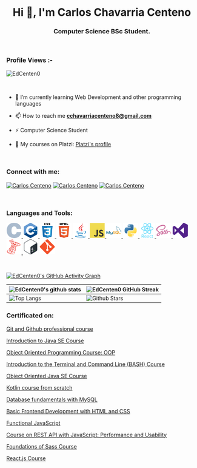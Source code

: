 <h1 align="center">Hi 👋, I'm Carlos Chavarria Centeno</h1>
<h3 align="center"> Computer Science BSc Student.</h3>
<div align="center">

</div>  

<br>

<p align="right"> <h3>Profile Views :-</h3> <img src="https://komarev.com/ghpvc/?username=EdCenten0&label=Profile%20views&color=0e75b6&style=flat"
    alt="EdCenten0" /> 
  </p>

<br>


- 🌱 I’m currently learning Web Development and other programming languages

- 📫 How to reach me **cchavarriacenteno8@gmail.com**

- ⚡ Computer Science Student 

- 🏫 My courses on Platzi: [Platzi's profile](https://platzi.com/p/cchavarriacenteno8/ "Platzi's profile")

<br>

<h3 align="left">Connect with me:</h3>
<p align="left">
  <a href="https://www.linkedin.com/in/carlos-centeno-2a4669186" target="blank"><img align="center"
      src="https://raw.githubusercontent.com/rahuldkjain/github-profile-readme-generator/master/src/images/icons/Social/linked-in-alt.svg"
      alt="Carlos Centeno" height="30" width="40" /></a>
  <a href="https://www.instagram.com/centeno_cocinado" target="blank"><img align="center"
      src="https://raw.githubusercontent.com/rahuldkjain/github-profile-readme-generator/master/src/images/icons/Social/instagram.svg"
      alt="Carlos Centeno" height="30" width="40" /></a>
 <a href="https://twitter.com/CarlosSuspect" target="blank"><img align="center"
      src="https://raw.githubusercontent.com/rahuldkjain/github-profile-readme-generator/master/src/images/icons/Social/twitter.svg"
      alt="Carlos Centeno" height="30" width="40" /></a>
</p>

<br>

<h3 align="left">Languages and Tools:</h3>
<p align="left"> <a href="https://www.cprogramming.com/" target="_blank"
    rel="noreferrer"> <img src="https://raw.githubusercontent.com/devicons/devicon/master/icons/c/c-original.svg"
      alt="c" width="40" height="40" /> </a> <a href="https://www.w3schools.com/cpp/" target="_blank" rel="noreferrer">
    <img src="https://raw.githubusercontent.com/devicons/devicon/master/icons/cplusplus/cplusplus-original.svg"
      alt="cplusplus" width="40" height="40" /> </a> <a href="https://www.w3schools.com/css/" target="_blank"
    rel="noreferrer"> <img
      src="https://raw.githubusercontent.com/devicons/devicon/master/icons/css3/css3-original-wordmark.svg" alt="css3"
      width="40" height="40" /> </a> <a href="https://www.w3.org/html/" target="_blank" rel="noreferrer"> <img
      src="https://raw.githubusercontent.com/devicons/devicon/master/icons/html5/html5-original-wordmark.svg"
      alt="html5" width="40" height="40" /> </a> <a href="https://www.java.com" target="_blank" rel="noreferrer"> <img
      src="https://raw.githubusercontent.com/devicons/devicon/master/icons/java/java-original.svg" alt="java" width="40"
      height="40" /> </a> <a href="https://developer.mozilla.org/en-US/docs/Web/JavaScript" target="_blank"
    rel="noreferrer"> <img
      src="https://raw.githubusercontent.com/devicons/devicon/master/icons/javascript/javascript-original.svg"
      alt="javascript" width="40" height="40" /> </a> <a href="https://www.mysql.com/" target="_blank" rel="noreferrer"> <img
      src="https://raw.githubusercontent.com/devicons/devicon/master/icons/mysql/mysql-original-wordmark.svg"
      alt="mysql" width="40" height="40" /> </a> </a>  <a href="https://www.python.org" target="_blank" rel="noreferrer"> <img
      src="https://raw.githubusercontent.com/devicons/devicon/master/icons/python/python-original.svg" alt="python"
      width="40" height="40" /> </a> <a href="https://reactjs.org/" target="_blank" rel="noreferrer"> <img
      src="https://raw.githubusercontent.com/devicons/devicon/master/icons/react/react-original-wordmark.svg"
      alt="react" width="40" height="40" /> </a> <a href="https://sass-lang.com" target="_blank" rel="noreferrer"> <img
      src="https://raw.githubusercontent.com/devicons/devicon/master/icons/sass/sass-original.svg" alt="sass" width="40"
      height="40" /> </a> <a href="https://visualstudio.microsoft.com/es/" target="_blank"
    rel="noreferrer"> <img src="https://github.com/devicons/devicon/blob/master/icons/visualstudio/visualstudio-plain.svg"
      alt="c" width="40" height="40" /> </a> <a href="https://www.microsoft.com/es-es/sql-server/sql-server-2019" target="_blank"
    rel="noreferrer"> <img src="https://github.com/devicons/devicon/blob/master/icons/microsoftsqlserver/microsoftsqlserver-plain.svg"
      alt="c" width="40" height="40" /> </a><a href="https://www.gnu.org/software/bash/" target="_blank"
    rel="noreferrer"> <img src="https://github.com/devicons/devicon/blob/master/icons/bash/bash-original.svg"
      alt="c" width="40" height="40" /></a>   <a href="https://git-scm.com/" target="_blank"
    rel="noreferrer"> <img src="https://github.com/devicons/devicon/blob/master/icons/git/git-plain.svg"
      alt="c" width="40" height="40" /></a> </p>

<br>

[![EdCenten0's GitHub Activity Graph](https://activity-graph.herokuapp.com/graph?username=EdCenten0&theme=tokyonight)](https://git.io/praveenscience)

| ![EdCenten0's github stats](https://github-readme-stats.vercel.app/api?username=EdCenten0&show_icons=true&theme=tokyonight) | ![EdCenten0 GitHub Streak](https://github-readme-streak-stats.herokuapp.com/?user=EdCenten0&theme=tokyonight) |
| --- | --- |
| ![Top Langs](https://github-readme-stats.vercel.app/api/top-langs/?username=EdCenten0&theme=tokyonight) | ![Github Stars](https://github-readme-stats.vercel.app/api?username=EdCenten0&show_icons=true&locale=en&count_private=true&hide_rank=true&custom_title=My%20GitHub%20Stats&disable_animations=true&theme=tokyonight) |




### Certificated on:

[Git and Github professional course](https://platzi.com/p/cchavarriacenteno8/curso/1557-git-github/diploma/detalle/ "Git and Github professional course")

[Introduction to Java SE Course](https://platzi.com/p/cchavarriacenteno8/curso/1631-java-basico/diploma/detalle/ "Introduction to Java SE Course")
 
[Object Oriented Programming Course: OOP](https://platzi.com/p/cchavarriacenteno8/curso/1474-course/diploma/detalle/ "Object Oriented Programming Course: OOP")

[Introduction to the Terminal and Command Line (BASH) Course](https://platzi.com/p/cchavarriacenteno8/curso/2292-terminal/diploma/detalle/  "Introduction to the Terminal and Command Line (BASH) Course")

[Object Oriented Java SE Course](https://platzi.com/p/cchavarriacenteno8/curso/1629-java-oop/diploma/detalle/ "Object Oriented Java SE Course")

[Kotlin course from scratch](https://platzi.com/p/cchavarriacenteno8/curso/2245-kotlin/diploma/detalle/ "Kotlin course from scratch")

[Database fundamentals with MySQL](https://platzi.com/p/cchavarriacenteno8/curso/1566-bd/diploma/detalle/ "Database fundamentals with MySQL")

[Basic Frontend Development with HTML and CSS](https://platzi.com/p/cchavarriacenteno8/curso/2477-frontend-developer-practico/diploma/detalle/ "Basic Frontend Development with HTML and CSS")

[Functional JavaScript](https://platzi.com/p/cchavarriacenteno8/curso/3271-javascript-practico/diploma/detalle/ "Functional JavaScript")

[Course on REST API with JavaScript: Performance and Usability]( https://platzi.com/p/cchavarriacenteno8/curso/2942-api-profesional/diploma/detalle/ "Course on REST API with JavaScript: Performance and Usability")

[Foundations of Sass Course](https://platzi.com/p/cchavarriacenteno8/curso/6867-sass/diploma/detalle/ "Foundations of Sass Course")

[React.js Course](https://platzi.com/p/cchavarriacenteno8/curso/7395-react/diploma/detalle/ "React.js Course")

